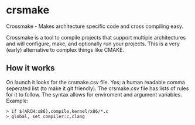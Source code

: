 crsmake
=======

Crossmake - Makes architecture specific code and cross compiling easy.

Crossmake is a tool to compile projects that support multiple architectures and will configure, make, and optionally run your projects. This is a very (early) alternative to complex things like CMAKE.

How it works
-------
On launch it looks for the crsmake.csv file. Yes; a human readable comma seperated list (to make it git friendly).
The crsmake.csv file has lists of rules for it to follow. The syntax allows for enviroment and argument variables.
Example:

	> if $(ARCH:x86),compile,kernel/x86/*.c
	> global, set compiler:c,clang 
